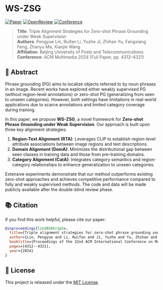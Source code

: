 
# WS-ZSG  
[![Paper](https://img.shields.io/badge/Paper-PDF-blue)](https://dl.acm.org/doi/abs/10.1145/3664647.3680897)
[![OpenReview](https://img.shields.io/badge/OpenReview-PDF-orange)](https://openreview.net/pdf?id=dJstz3rQ2f)
[![Conference](https://img.shields.io/badge/Conference-ACM_Multimedia_2024-red)](https://2024.acmmm.org/)

> **Title**: Triple Alignment Strategies for Zero-shot Phrase Grounding under Weak Supervision  
> **Authors**: Pengyue Lin, Ruifan Li, Yuzhe Ji, Zhihan Yu, Fangxiang Feng, Zhanyu Ma, Xiaojie Wang  
> **Affiliation**: Beijing University of Posts and Telecommunications  
> **Conference**: ACM Multimedia 2024 (Full Paper, pp. 4312–4321)

## 📄 Abstract

Phrase grounding (PG) aims to localize objects referred to by noun phrases in an image. Recent works have explored either weakly supervised PG (without region-level annotations) or zero-shot PG (generalizing from seen to unseen categories). However, both settings have limitations in real-world applications due to scarce annotations and limited category coverage during training.

In this paper, we propose **WS-ZSG**, a novel framework for **Zero-shot Phrase Grounding under Weak Supervision**. Our approach is built upon three key alignment strategies:

1. **Region-Text Alignment (RTA)**: Leverages CLIP to establish region-level attribute associations between image regions and text descriptions.
2. **Domain Alignment (DomA)**: Minimizes the distributional gap between seen classes in training data and those from pre-training domains.
3. **Category Alignment (CatA)**: Integrates category semantics and region-category relationships to enhance generalization to unseen categories.

Extensive experiments demonstrate that our method outperforms existing zero-shot approaches and achieves competitive performance compared to fully and weakly supervised methods. The code and data will be made publicly available after the double-blind review phase.



## 📚 Citation

If you find this work helpful, please cite our paper:

```bibtex
@inproceedings{lin2024triple,
  title={Triple alignment strategies for zero-shot phrase grounding under weak supervision},
  author={Lin, Pengyue and Li, Ruifan and Ji, Yuzhe and Yu, Zhihan and Feng, Fangxiang and Ma, Zhanyu and Wang, Xiaojie},
  booktitle={Proceedings of the 32nd ACM International Conference on Multimedia},
  pages={4312--4321},
  year={2024}
}
```

## 📄 License

This project is released under the [MIT License](LICENSE).


